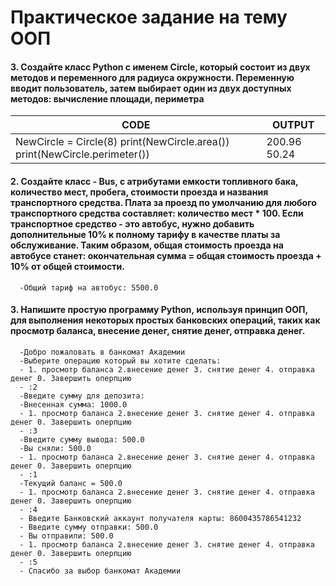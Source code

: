 # Практическое задание на тему ООП

#### 3. Создайте класс Python с именем Circle, который состоит из двух методов и переменного для радиуса окружности. Переменную вводит пользователь, затем выбирает один из двух доступных методов: вычисление площади, периметра

| CODE | OUTPUT |
|   ---   | --- |
| NewCircle = Circle(8) print(NewCircle.area()) print(NewCircle.perimeter()) | 200.96 50.24 |


#### 2. Создайте класс - Bus, с атрибутами емкости топливного бака, количество мест, пробега, стоимости проезда и названия транспортного средства. Плата за проезд по умолчанию для любого транспортного средства составляет: количество мест * 100. Если транспортное средство - это автобус, нужно добавить дополнительные 10% к полному тарифу в качестве платы за обслуживание. Таким образом, общая стоимость проезда на автобусе станет: окончательная сумма = общая стоимость проезда + 10% от общей стоимости.

      -Общий тариф на автобус: 5500.0
                    


#### 3. Напишите простую программу Python, используя принцип ООП, для выполнения некоторых простых банковских операций, таких как просмотр баланса, внесение денег, снятие денег, отправка денег.

      -Добро пожаловать в банкомат Академии
      -Выберите операцию который вы хотите сделать:
      - 1. просмотр баланса 2.внесение денег 3. снятие денег 4. отправка денег 0. Завершить оперпцию
      - :2 
      -Введите сумму для депозита:
      -Внесенная сумма: 1000.0
      - 1. просмотр баланса 2.внесение денег 3. снятие денег 4. отправка денег 0. Завершить оперпцию
      - :3
      -Введите сумму вывода: 500.0
      -Вы сняли: 500.0
      - 1. просмотр баланса 2.внесение денег 3. снятие денег 4. отправка денег 0. Завершить оперпцию
      - :1
      -Текущий баланс = 500.0
      - 1. просмотр баланса 2.внесение денег 3. снятие денег 4. отправка денег 0. Завершить оперпцию
      - :4
      - Введите Банковский аккаунт получателя карты: 8600435786541232
      - Введите сумму отправки: 500.0
      - Вы отправили: 500.0
      - 1. просмотр баланса 2.внесение денег 3. снятие денег 4. отправка денег 0. Завершить оперпцию
      - :5
      - Спасибо за выбор банкомат Академии
      
      
